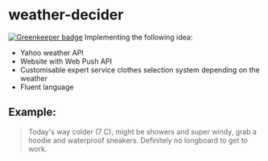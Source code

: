 # weather-decider

[![Greenkeeper badge](https://badges.greenkeeper.io/selfdeceited/weather-decider.svg)](https://greenkeeper.io/)
Implementing the following idea:
 - Yahoo weather API
 - Website with Web Push API
 - Customisable expert service clothes selection system depending on the weather
 - Fluent language
## Example:
> Today's way colder (7 C), might be showers and super windy, grab a hoodie and waterproof sneakers. Definitely no longboard to get to work.
